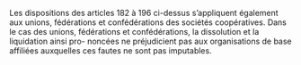Les dispositions des articles 182 à 196 ci-dessus s’appliquent également aux unions, fédérations et confédérations des sociétés coopératives.
Dans le cas des unions, fédérations et confédérations, la dissolution et la liquidation ainsi pro- noncées ne préjudicient pas aux organisations de base affiliées auxquelles ces fautes ne sont pas imputables.